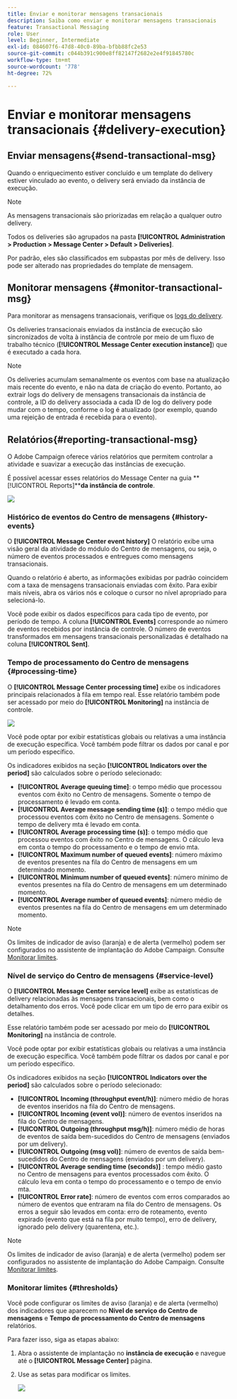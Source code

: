 ```yaml
---
title: Enviar e monitorar mensagens transacionais
description: Saiba como enviar e monitorar mensagens transacionais
feature: Transactional Messaging
role: User
level: Beginner, Intermediate
exl-id: 084607f6-47d8-40c0-89ba-bfbb88fc2e53
source-git-commit: c044b391c900e8ff82147f2682e2e4f91845780c
workflow-type: tm+mt
source-wordcount: '778'
ht-degree: 72%

---
```


# Enviar e monitorar mensagens transacionais {#delivery-execution}

## Enviar mensagens{#send-transactional-msg}

Quando o enriquecimento estiver concluído e um template do delivery estiver vinculado ao evento, o delivery será enviado da instância de execução.

>[!NOTE]
>
>As mensagens transacionais são priorizadas em relação a qualquer outro delivery.

Todos os deliveries são agrupados na pasta **[!UICONTROL Administration > Production > Message Center > Default > Deliveries]**.

Por padrão, eles são classificados em subpastas por mês de delivery. Isso pode ser alterado nas propriedades do template de mensagem.

## Monitorar mensagens {#monitor-transactional-msg}

Para monitorar as mensagens transacionais, verifique os [logs do delivery](send.md).

Os deliveries transacionais enviados da instância de execução são sincronizados de volta à instância de controle por meio de um fluxo de trabalho técnico (**[!UICONTROL Message Center execution instance]**) que é executado a cada hora.

>[!NOTE]
>
>Os deliveries acumulam semanalmente os eventos com base na atualização mais recente do evento, e não na data de criação do evento. Portanto, ao extrair logs do delivery de mensagens transacionais da instância de controle, a ID do delivery associada a cada ID de log do delivery pode mudar com o tempo, conforme o log é atualizado (por exemplo, quando uma rejeição de entrada é recebida para o evento).

<!--
To monitor the activity and running of the execution instance(s), see [Transactional messaging reports](transactional-messaging-reports.md).-->

## Relatórios{#reporting-transactional-msg}

O Adobe Campaign oferece vários relatórios que permitem controlar a atividade e suavizar a execução das instâncias de execução.

É possível acessar esses relatórios do Message Center na guia **[!UICONTROL Reports]****da instância de controle**.

![](assets/mc-reports.png)

### Histórico de eventos do Centro de mensagens {#history-events}

O **[!UICONTROL Message Center event history]** O relatório exibe uma visão geral da atividade do módulo do Centro de mensagens, ou seja, o número de eventos processados e entregues como mensagens transacionais.

Quando o relatório é aberto, as informações exibidas por padrão coincidem com a taxa de mensagens transacionais enviadas com êxito. Para exibir mais níveis, abra os vários nós e coloque o cursor no nível apropriado para selecioná-lo.

Você pode exibir os dados específicos para cada tipo de evento, por período de tempo. A coluna **[!UICONTROL Events]** corresponde ao número de eventos recebidos por instância de controle. O número de eventos transformados em mensagens transacionais personalizadas é detalhado na coluna **[!UICONTROL Sent]**.


### Tempo de processamento do Centro de mensagens {#processing-time}

O **[!UICONTROL Message Center processing time]** exibe os indicadores principais relacionados à fila em tempo real. Esse relatório também pode ser acessado por meio do **[!UICONTROL Monitoring]** na instância de controle.

![](assets/mc-processing-time-report.png)

Você pode optar por exibir estatísticas globais ou relativas a uma instância de execução específica. Você também pode filtrar os dados por canal e por um período específico.

Os indicadores exibidos na seção **[!UICONTROL Indicators over the period]** são calculados sobre o período selecionado:

* **[!UICONTROL Average queuing time]**: o tempo médio que processou eventos com êxito no Centro de mensagens. Somente o tempo de processamento é levado em conta.
* **[!UICONTROL Average message sending time (s)]**: o tempo médio que processou eventos com êxito no Centro de mensagens. Somente o tempo de delivery mta é levado em conta.
* **[!UICONTROL Average processing time (s)]**: o tempo médio que processou eventos com êxito no Centro de mensagens. O cálculo leva em conta o tempo do processamento e o tempo de envio mta.
* **[!UICONTROL Maximum number of queued events]**: número máximo de eventos presentes na fila do Centro de mensagens em um determinado momento.
* **[!UICONTROL Minimum number of queued events]**: número mínimo de eventos presentes na fila do Centro de mensagens em um determinado momento.
* **[!UICONTROL Average number of queued events]**: número médio de eventos presentes na fila do Centro de mensagens em um determinado momento.

>[!NOTE]
>
>Os limites de indicador de aviso (laranja) e de alerta (vermelho) podem ser configurados no assistente de implantação do Adobe Campaign. Consulte [Monitorar limites](#thresholds).



### Nível de serviço do Centro de mensagens {#service-level}

O **[!UICONTROL Message Center service level]** exibe as estatísticas de delivery relacionadas às mensagens transacionais, bem como o detalhamento dos erros. Você pode clicar em um tipo de erro para exibir os detalhes.

Esse relatório também pode ser acessado por meio do **[!UICONTROL Monitoring]** na instância de controle.

Você pode optar por exibir estatísticas globais ou relativas a uma instância de execução específica. Você também pode filtrar os dados por canal e por um período específico.

Os indicadores exibidos na seção **[!UICONTROL Indicators over the period]** são calculados sobre o período selecionado:

* **[!UICONTROL Incoming (throughput event/h)]**: número médio de horas de eventos inseridos na fila do Centro de mensagens.
* **[!UICONTROL Incoming (event vol)]**: número de eventos inseridos na fila do Centro de mensagens.
* **[!UICONTROL Outgoing (throughput msg/h)]**: número médio de horas de eventos de saída bem-sucedidos do Centro de mensagens (enviados por um delivery).
* **[!UICONTROL Outgoing (msg vol)]**: número de eventos de saída bem-sucedidos do Centro de mensagens (enviados por um delivery).
* **[!UICONTROL Average sending time (seconds)]** : tempo médio gasto no Centro de mensagens para eventos processados com êxito. O cálculo leva em conta o tempo do processamento e o tempo de envio mta.
* **[!UICONTROL Error rate]**: número de eventos com erros comparados ao número de eventos que entraram na fila do Centro de mensagens. Os erros a seguir são levados em conta: erro de roteamento, evento expirado (evento que está na fila por muito tempo), erro de delivery, ignorado pelo delivery (quarentena, etc.).

>[!NOTE]
>
>Os limites de indicador de aviso (laranja) e de alerta (vermelho) podem ser configurados no assistente de implantação do Adobe Campaign. Consulte [Monitorar limites](#thresholds).

### Monitorar limites {#thresholds}

Você pode configurar os limites de aviso (laranja) e de alerta (vermelho) dos indicadores que aparecem no **Nível de serviço do Centro de mensagens** e **Tempo de processamento do Centro de mensagens** relatórios.

Para fazer isso, siga as etapas abaixo:

1. Abra o assistente de implantação no **instância de execução** e navegue até o **[!UICONTROL Message Center]** página.
1. Use as setas para modificar os limites.

   ![](assets/mc-thresholds.png)

